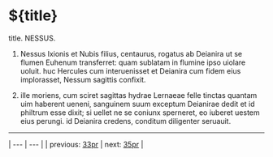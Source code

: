 # ${title}

title. NESSUS.



1. Nessus Ixionis et Nubis filius, centaurus, rogatus ab Deianira ut se flumen Euhenum transferret: quam sublatam in flumine ipso uiolare uoluit. huc Hercules cum interuenisset et Deianira cum fidem eius implorasset, Nessum sagittis confixit.



2. ille moriens, cum sciret sagittas hydrae Lernaeae felle tinctas quantam uim haberent ueneni, sanguinem suum exceptum Deianirae dedit et id philtrum esse dixit; si uellet ne se coniunx sperneret, eo iuberet uestem eius perungi. id Deianira credens, conditum diligenter seruauit.



---

| --- | --- |
| previous: [33pr](../33pr/) | next: [35pr](../35pr/) |